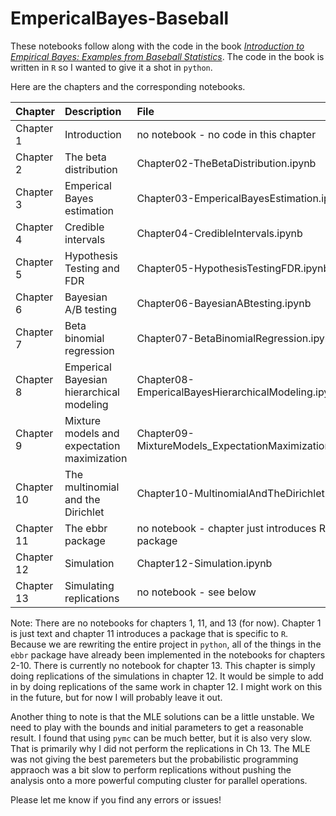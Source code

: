 # EmpericalBayes-Baseball

These notebooks follow along with the code in the book [_Introduction to Empirical Bayes: Examples from Baseball Statistics_](https://drob.gumroad.com/l/empirical-bayes). The code in the book is written in `R` so I wanted to give it a shot in `python`. 

Here are the chapters and the corresponding notebooks. 

| Chapter    | Description                                 | File                                                   |  
| :---       | :---                                        |    :----                                               |
| Chapter 1  | Introduction                                | no notebook - no code in this chapter                  |
| Chapter 2  | The beta distribution                       | Chapter02-TheBetaDistribution.ipynb                    |
| Chapter 3  | Emperical Bayes estimation                  | Chapter03-EmpericalBayesEstimation.ipynb               |
| Chapter 4  | Credible intervals                          | Chapter04-CredibleIntervals.ipynb                      |
| Chapter 5  | Hypothesis Testing and FDR                  | Chapter05-HypothesisTestingFDR.ipynb                   |
| Chapter 6  | Bayesian A/B testing                        | Chapter06-BayesianABtesting.ipynb                      |
| Chapter 7  | Beta binomial regression                    | Chapter07-BetaBinomialRegression.ipynb                 |
| Chapter 8  | Emperical Bayesian hierarchical modeling    | Chapter08-EmpericalBayesHierarchicalModeling.ipynb     |
| Chapter 9  | Mixture models and expectation maximization | Chapter09- MixtureModels_ExpectationMaximization.ipynb |
| Chapter 10 | The multinomial and the Dirichlet           | Chapter10-MultinomialAndTheDirichlet.ipynb             |
| Chapter 11 | The ebbr package                            | no notebook - chapter just introduces R package        |
| Chapter 12 | Simulation                                  | Chapter12-Simulation.ipynb                             |
| Chapter 13 | Simulating replications                     | no notebook - see below                                |

Note: There are no notebooks for chapters 1, 11, and 13 (for now). Chapter 1 is just text and chapter 11 introduces a package that is specific to `R`. Because we are rewriting the entire project in `python`, all of the things in the `ebbr` package have already been implemented in the notebooks for chapters 2-10. There is currently no notebook for chapter 13. This chapter is simply doing replications of the simulations in chapter 12. It would be simple to add in by doing replications of the same work in chapter 12. I might work on this in the future, but for now I will probably leave it out.

Another thing to note is that the MLE solutions can be a little unstable. We need to play with the bounds and initial parameters to get a reasonable result. I found that using `pymc` can be much better, but it is also very slow. That is primarily why I did not perform the replications in Ch 13. The MLE was not giving the best paremeters but the probabilistic programming appraoch was a bit slow to perform replications without pushing the analysis onto a more powerful computing cluster for parallel operations. 

Please let me know if you find any errors or issues!
